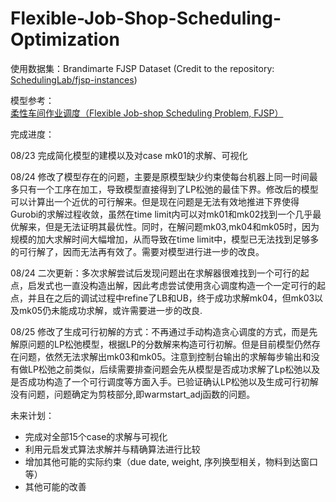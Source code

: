 # Flexible-Job-Shop-Scheduling-Optimization

使用数据集：Brandimarte FJSP Dataset (Credit to the repository: [SchedulingLab/fjsp-instances](https://github.com/SchedulingLab/fjsp-instances))

模型参考：[柔性车间作业调度（Flexible Job-shop Scheduling Problem, FJSP）](https://blog.csdn.net/weixin_46225503/article/details/132246053)

完成进度：

08/23 完成简化模型的建模以及对case mk01的求解、可视化

08/24 修改了模型存在的问题，主要是原模型缺少约束使每台机器上同一时间最多只有一个工序在加工，导致模型直接得到了LP松弛的最佳下界。修改后的模型可以计算出一个近优的可行解来。但是现在问题是无法有效地推进下界使得Gurobi的求解过程收敛，虽然在time limit内可以对mk01和mk02找到一个几乎最优解来，但是无法证明其最优性。同时，在解问题mk03,mk04和mk05时，因为规模的加大求解时间大幅增加，从而导致在time limit中，模型已无法找到足够多的可行解了，因而无法再有效了。需要对模型进行进一步的改良。

08/24 二次更新：多次求解尝试后发现问题出在求解器很难找到一个可行的起点，启发式也一直没构造出解，因此考虑尝试使用贪心调度构造一个一定可行的起点，并且在之后的调试过程中refine了LB和UB，终于成功求解mk04，但mk03以及mk05仍未能成功求解，或许需要进一步的改良.

08/25 修改了生成可行初解的方式：不再通过手动构造贪心调度的方式，而是先解原问题的LP松弛模型，根据LP的分数解来构造可行初解。但是目前模型仍然存在问题，依然无法求解出mk03和mk05。注意到控制台输出的求解每步输出和没有做LP松弛之前类似，后续需要排查问题会先从模型是否成功求解了Lp松弛以及是否成功构造了一个可行调度等方面入手。已验证确认LP松弛以及生成可行初解没有问题，问题确定为剪枝部分,即warmstart_adj函数的问题。

未来计划：

- 完成对全部15个case的求解与可视化
- 利用元启发式算法求解并与精确算法进行比较
- 增加其他可能的实际约束（due date, weight, 序列换型相关，物料到达窗口等）
- 其他可能的改善
